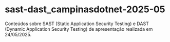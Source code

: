 # sast-dast_campinasdotnet-2025-05
Conteúdos sobre SAST (Static Application Security Testing) e DAST (Dynamic Application Security Testing) de apresentação realizada em 24/05/2025.
